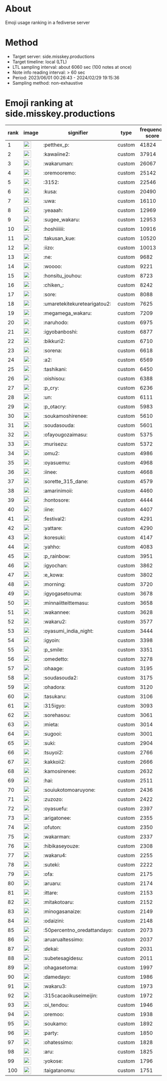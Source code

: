 # About
Emoji usage ranking in a fediverse server

# Method
- Target server: side.misskey.productions
- Target timeline: local (LTL)
- LTL sampling interval: about 6060 sec (100 notes at once)
- Note info reading interval: > 60 sec
- Period: 2023/06/01 00:26:43 - 2024/02/29 19:15:36 
- Sampling method: non-exhaustive

# Emoji ranking at side.misskey.productions

|rank|image|signifier|type|frequency score|
|----|----|----|----|----|
|1|<img height="24" src="https://side.misskey.productions/emoji/petthex_p.webp">|:petthex_p:|custom|41824|
|2|<img height="24" src="https://side.misskey.productions/emoji/kawaiine2.webp">|:kawaiine2:|custom|37914|
|3|<img height="24" src="https://side.misskey.productions/emoji/wakaruman.webp">|:wakaruman:|custom|26067|
|4|<img height="24" src="https://side.misskey.productions/emoji/oremooremo.webp">|:oremooremo:|custom|25142|
|5|<img height="24" src="https://side.misskey.productions/emoji/3152.webp">|:3152:|custom|22546|
|6|<img height="24" src="https://side.misskey.productions/emoji/kusa.webp">|:kusa:|custom|20490|
|7|<img height="24" src="https://side.misskey.productions/emoji/uwa.webp">|:uwa:|custom|16110|
|8|<img height="24" src="https://side.misskey.productions/emoji/yeaaah.webp">|:yeaaah:|custom|12969|
|9|<img height="24" src="https://side.misskey.productions/emoji/sugee_wakaru.webp">|:sugee_wakaru:|custom|12953|
|10|<img height="24" src="https://side.misskey.productions/emoji/hoshiiiiii.webp">|:hoshiiiiii:|custom|10916|
|11|<img height="24" src="https://side.misskey.productions/emoji/takusan_kue.webp">|:takusan_kue:|custom|10520|
|12|<img height="24" src="https://side.misskey.productions/emoji/iizo.webp">|:iizo:|custom|10013|
|13|<img height="24" src="https://side.misskey.productions/emoji/ne.webp">|:ne:|custom|9682|
|14|<img height="24" src="https://side.misskey.productions/emoji/woooo.webp">|:woooo:|custom|9221|
|15|<img height="24" src="https://side.misskey.productions/emoji/honsitu_jouhou.webp">|:honsitu_jouhou:|custom|8723|
|16|<img height="24" src="https://side.misskey.productions/emoji/chiken_.webp">|:chiken_:|custom|8242|
|17|<img height="24" src="https://side.misskey.productions/emoji/sore.webp">|:sore:|custom|8088|
|18|<img height="24" src="https://side.misskey.productions/emoji/umaretekitekuretearigatou2.webp">|:umaretekitekuretearigatou2:|custom|7625|
|19|<img height="24" src="https://side.misskey.productions/emoji/megamega_wakaru.webp">|:megamega_wakaru:|custom|7209|
|20|<img height="24" src="https://side.misskey.productions/emoji/naruhodo.webp">|:naruhodo:|custom|6975|
|21|<img height="24" src="https://side.misskey.productions/emoji/igyobanboshi.webp">|:igyobanboshi:|custom|6877|
|22|<img height="24" src="https://side.misskey.productions/emoji/bikkuri2.webp">|:bikkuri2:|custom|6710|
|23|<img height="24" src="https://side.misskey.productions/emoji/sorena.webp">|:sorena:|custom|6618|
|24|<img height="24" src="https://side.misskey.productions/emoji/a2.webp">|:a2:|custom|6569|
|25|<img height="24" src="https://side.misskey.productions/emoji/tashikani.webp">|:tashikani:|custom|6450|
|26|<img height="24" src="https://side.misskey.productions/emoji/oishisou.webp">|:oishisou:|custom|6388|
|27|<img height="24" src="https://side.misskey.productions/emoji/p_cry.webp">|:p_cry:|custom|6236|
|28|<img height="24" src="https://side.misskey.productions/emoji/un.webp">|:un:|custom|6111|
|29|<img height="24" src="https://side.misskey.productions/emoji/p_otacry.webp">|:p_otacry:|custom|5983|
|30|<img height="24" src="https://side.misskey.productions/emoji/soukamoshirenee.webp">|:soukamoshirenee:|custom|5610|
|31|<img height="24" src="https://side.misskey.productions/emoji/soudasouda.webp">|:soudasouda:|custom|5601|
|32|<img height="24" src="https://side.misskey.productions/emoji/ofayougozaimasu.webp">|:ofayougozaimasu:|custom|5375|
|33|<img height="24" src="https://side.misskey.productions/emoji/murisezu.webp">|:murisezu:|custom|5372|
|34|<img height="24" src="https://side.misskey.productions/emoji/omu2.webp">|:omu2:|custom|4986|
|35|<img height="24" src="https://side.misskey.productions/emoji/oyasuemu.webp">|:oyasuemu:|custom|4968|
|36|<img height="24" src="https://side.misskey.productions/emoji/iinee.webp">|:iinee:|custom|4668|
|37|<img height="24" src="https://side.misskey.productions/emoji/sorette_315_dane.webp">|:sorette_315_dane:|custom|4579|
|38|<img height="24" src="https://side.misskey.productions/emoji/amarinimoii.webp">|:amarinimoii:|custom|4460|
|39|<img height="24" src="https://side.misskey.productions/emoji/hontosore.webp">|:hontosore:|custom|4444|
|40|<img height="24" src="https://side.misskey.productions/emoji/iine.webp">|:iine:|custom|4407|
|41|<img height="24" src="https://side.misskey.productions/emoji/festival2.webp">|:festival2:|custom|4291|
|42|<img height="24" src="https://side.misskey.productions/emoji/yattare.webp">|:yattare:|custom|4290|
|43|<img height="24" src="https://side.misskey.productions/emoji/koresuki.webp">|:koresuki:|custom|4147|
|44|<img height="24" src="https://side.misskey.productions/emoji/yahho.webp">|:yahho:|custom|4083|
|45|<img height="24" src="https://side.misskey.productions/emoji/p_rainbow.webp">|:p_rainbow:|custom|3951|
|46|<img height="24" src="https://side.misskey.productions/emoji/igyochan.webp">|:igyochan:|custom|3862|
|47|<img height="24" src="https://side.misskey.productions/emoji/e_kowa.webp">|:e_kowa:|custom|3802|
|48|<img height="24" src="https://side.misskey.productions/emoji/morning.webp">|:morning:|custom|3720|
|49|<img height="24" src="https://side.misskey.productions/emoji/igyogasetouma.webp">|:igyogasetouma:|custom|3678|
|50|<img height="24" src="https://side.misskey.productions/emoji/minnaiitteittemasu.webp">|:minnaiitteittemasu:|custom|3658|
|51|<img height="24" src="https://side.misskey.productions/emoji/wakannee.webp">|:wakannee:|custom|3628|
|52|<img height="24" src="https://side.misskey.productions/emoji/wakaru2.webp">|:wakaru2:|custom|3577|
|53|<img height="24" src="https://side.misskey.productions/emoji/oyasumi_india_night.webp">|:oyasumi_india_night:|custom|3444|
|54|<img height="24" src="https://side.misskey.productions/emoji/igyoin.webp">|:igyoin:|custom|3398|
|55|<img height="24" src="https://side.misskey.productions/emoji/p_smile.webp">|:p_smile:|custom|3351|
|56|<img height="24" src="https://side.misskey.productions/emoji/omedetto.webp">|:omedetto:|custom|3278|
|57|<img height="24" src="https://side.misskey.productions/emoji/ohaage.webp">|:ohaage:|custom|3195|
|58|<img height="24" src="https://side.misskey.productions/emoji/soudasouda2.webp">|:soudasouda2:|custom|3175|
|59|<img height="24" src="https://side.misskey.productions/emoji/ohadora.webp">|:ohadora:|custom|3120|
|60|<img height="24" src="https://side.misskey.productions/emoji/tasukaru.webp">|:tasukaru:|custom|3106|
|61|<img height="24" src="https://side.misskey.productions/emoji/315igyo.webp">|:315igyo:|custom|3093|
|62|<img height="24" src="https://side.misskey.productions/emoji/sorehasou.webp">|:sorehasou:|custom|3061|
|63|<img height="24" src="https://side.misskey.productions/emoji/mieta.webp">|:mieta:|custom|3014|
|64|<img height="24" src="https://side.misskey.productions/emoji/sugooi.webp">|:sugooi:|custom|3001|
|65|<img height="24" src="https://side.misskey.productions/emoji/suki.webp">|:suki:|custom|2904|
|66|<img height="24" src="https://side.misskey.productions/emoji/tsuyoi2.webp">|:tsuyoi2:|custom|2766|
|67|<img height="24" src="https://side.misskey.productions/emoji/kakkoii2.webp">|:kakkoii2:|custom|2666|
|68|<img height="24" src="https://side.misskey.productions/emoji/kamosirenee.webp">|:kamosirenee:|custom|2632|
|69|<img height="24" src="https://side.misskey.productions/emoji/hai.webp">|:hai:|custom|2511|
|70|<img height="24" src="https://side.misskey.productions/emoji/souiukotomoaruyone.webp">|:souiukotomoaruyone:|custom|2436|
|71|<img height="24" src="https://side.misskey.productions/emoji/zuzozo.webp">|:zuzozo:|custom|2422|
|72|<img height="24" src="https://side.misskey.productions/emoji/oyasuefu.webp">|:oyasuefu:|custom|2397|
|73|<img height="24" src="https://side.misskey.productions/emoji/arigatonee.webp">|:arigatonee:|custom|2355|
|74|<img height="24" src="https://side.misskey.productions/emoji/ofuton.webp">|:ofuton:|custom|2350|
|75|<img height="24" src="https://side.misskey.productions/emoji/wakarman.webp">|:wakarman:|custom|2337|
|76|<img height="24" src="https://side.misskey.productions/emoji/hibikaseyouze.webp">|:hibikaseyouze:|custom|2308|
|77|<img height="24" src="https://side.misskey.productions/emoji/wakaru4.webp">|:wakaru4:|custom|2255|
|78|<img height="24" src="https://side.misskey.productions/emoji/suteki.webp">|:suteki:|custom|2222|
|79|<img height="24" src="https://side.misskey.productions/emoji/ofa.webp">|:ofa:|custom|2175|
|80|<img height="24" src="https://side.misskey.productions/emoji/aruaru.webp">|:aruaru:|custom|2174|
|81|<img height="24" src="https://side.misskey.productions/emoji/ittare.webp">|:ittare:|custom|2153|
|82|<img height="24" src="https://side.misskey.productions/emoji/mitakotoaru.webp">|:mitakotoaru:|custom|2152|
|83|<img height="24" src="https://side.misskey.productions/emoji/minogasanaize.webp">|:minogasanaize:|custom|2149|
|84|<img height="24" src="https://side.misskey.productions/emoji/odaizini.webp">|:odaizini:|custom|2148|
|85|<img height="24" src="https://side.misskey.productions/emoji/50percentno_oredattandayo.webp">|:50percentno_oredattandayo:|custom|2073|
|86|<img height="24" src="https://side.misskey.productions/emoji/aruarualtessimo.webp">|:aruarualtessimo:|custom|2037|
|87|<img height="24" src="https://side.misskey.productions/emoji/dekai.webp">|:dekai:|custom|2031|
|88|<img height="24" src="https://side.misskey.productions/emoji/subetesagidesu.webp">|:subetesagidesu:|custom|2011|
|89|<img height="24" src="https://side.misskey.productions/emoji/ohagasetoma.webp">|:ohagasetoma:|custom|1997|
|90|<img height="24" src="https://side.misskey.productions/emoji/damedayo.webp">|:damedayo:|custom|1986|
|91|<img height="24" src="https://side.misskey.productions/emoji/wakaru3.webp">|:wakaru3:|custom|1973|
|92|<img height="24" src="https://side.misskey.productions/emoji/315cacaoikuseimeijin.webp">|:315cacaoikuseimeijin:|custom|1972|
|93|<img height="24" src="https://side.misskey.productions/emoji/oi_tendou.webp">|:oi_tendou:|custom|1946|
|94|<img height="24" src="https://side.misskey.productions/emoji/oremoo.webp">|:oremoo:|custom|1938|
|95|<img height="24" src="https://side.misskey.productions/emoji/soukamo.webp">|:soukamo:|custom|1892|
|96|<img height="24" src="https://side.misskey.productions/emoji/party.webp">|:party:|custom|1850|
|97|<img height="24" src="https://side.misskey.productions/emoji/ohatessimo.webp">|:ohatessimo:|custom|1828|
|98|<img height="24" src="https://side.misskey.productions/emoji/aru.webp">|:aru:|custom|1825|
|99|<img height="24" src="https://side.misskey.productions/emoji/yokose.webp">|:yokose:|custom|1796|
|100|<img height="24" src="https://side.misskey.productions/emoji/taigatanomu.webp">|:taigatanomu:|custom|1751|
